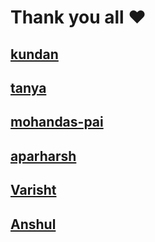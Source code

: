 <!--[Name](github profile link), add yourself at top!-->
# Thank you all :heart:


## [kundan](https://github.com/KUndn)
## [tanya](https://github.com/tanya3007)
## [mohandas-pai](https://github.com/mohandas-pai)
## [aparharsh](https://github.com/aparharsh)
## [Varisht](https://github.com/varishtsg)
## [Anshul](https://github.com/achoudh5)

